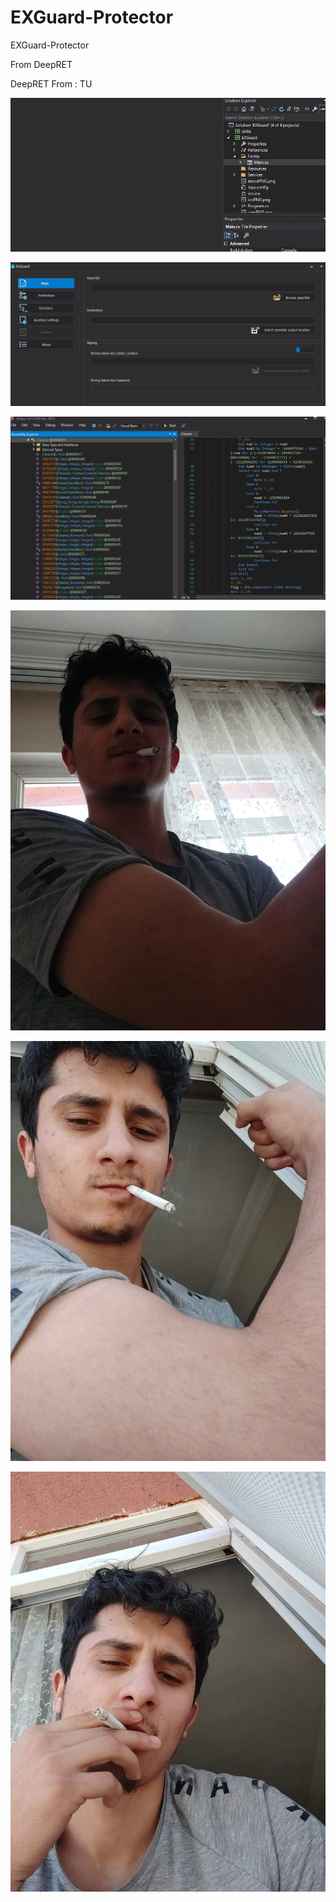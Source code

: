 # EXGuard-Protector
EXGuard-Protector


From  DeepRET

DeepRET From : TU

![](v1.PNG)

![](v2.PNG)

![](v3.PNG)

![](DeepRET1.jpg)

![](DeepRET2.jpg)

![](DeepRET3.jpg)

